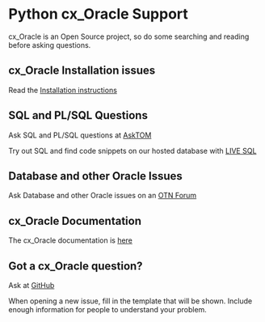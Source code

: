 # Python cx_Oracle Support

cx_Oracle is an Open Source project, so do some searching and reading
before asking questions.

## cx_Oracle Installation issues

Read the [Installation instructions](http://cx-oracle.readthedocs.io/en/latest/installation.html)

## SQL and PL/SQL Questions

Ask SQL and PL/SQL questions at [AskTOM](https://asktom.oracle.com/)

Try out SQL and find code snippets on our hosted database
with [LIVE SQL](https://livesql.oracle.com/)

## Database and other Oracle Issues

Ask Database and other Oracle issues on
an [OTN Forum](https://community.oracle.com/community/database/)

## cx_Oracle Documentation

The cx_Oracle documentation
is [here](http://cx-oracle.readthedocs.io/en/latest/)

## Got a cx_Oracle question?

Ask at [GitHub](https://github.com/oracle/python-cx_Oracle/issues)

When opening a new issue, fill in the template that will be shown.
Include enough information for people to understand your problem.
